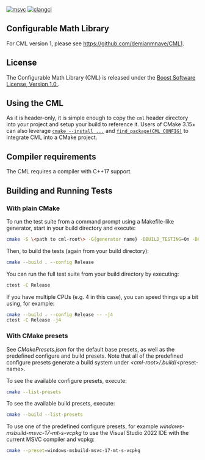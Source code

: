 [![msvc](https://github.com/demianmnave/CML/actions/workflows/msvc.yml/badge.svg)](https://github.com/demianmnave/CML/actions/workflows/msvc.yml)
[![clangcl](https://github.com/demianmnave/CML/actions/workflows/clangcl.yml/badge.svg)](https://github.com/demianmnave/CML/actions/workflows/clangcl.yml)

## Configurable Math Library
For CML version 1, please see https://github.com/demianmnave/CML1.
## License
The Configurable Math Library (CML) is released under the [Boost Software
License, Version 1.0.](http://www.boost.org/LICENSE_1_0.txt).
## Using the CML
As it is header-only, it is simple enough to copy the `cml` header directory into your project and setup your build to reference it. Users of CMake 3.15+ can also leverage [`cmake --install ...`](make.org/cmake/help/v3.15/manual/cmake.1.html#install-a-project) and [`find_package(CML CONFIG)`](https://cmake.org/cmake/help/v3.15/command/find_package.html) to integrate CML into a CMake project.
## Compiler requirements
The CML requires a compiler with C++17 support.
## Building and Running Tests
### With plain CMake
To run the test suite from a command prompt using a Makefile-like generator, start in your build directory and execute:
```bash
cmake -S \<path to cml-root\> -G{generator name} -DBUILD_TESTING=On -DCMAKE_BUILD_TYPE=Release
```
Then, to build the tests (again from your build directory):
```bash
cmake --build . --config Release
```
You can run the full test suite from your build directory by executing:
```bash
ctest -C Release
```
If you have multiple CPUs (e.g. 4 in this case), you can speed things up a bit using, for example:
```bash
cmake --build . --config Release -- -j4
ctest -C Release -j4
```
### With CMake presets
See _CMakePresets.json_ for the default base presets, as well as the predefined configure and build presets. Note that all of the predefined configure presets generate a build system under _\<cml-root\>/.build_/\<preset-name\>.

To see the available configure presets, execute:
```bash
cmake --list-presets
```
To see the available build presets, execute:
```bash
cmake --build --list-presets
```
To use one of the predefined configure presets, for example _windows-msbuild-msvc-17-mt-s-vcpkg_ to use the Visual Studio 2022 IDE with the current MSVC compiler and vcpkg:
```bash
cmake --preset=windows-msbuild-msvc-17-mt-s-vcpkg
```